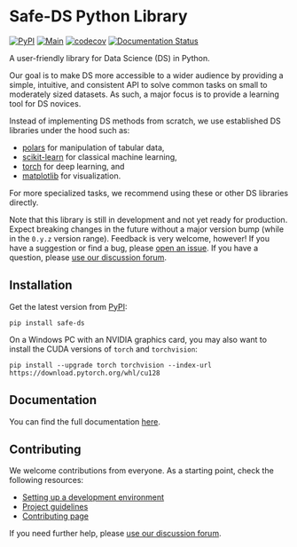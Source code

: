 # Safe-DS Python Library

[![PyPI](https://img.shields.io/pypi/v/safe-ds)](https://pypi.org/project/safe-ds)
[![Main](https://github.com/Safe-DS/Library/actions/workflows/main.yml/badge.svg)](https://github.com/Safe-DS/Library/actions/workflows/main.yml)
[![codecov](https://codecov.io/gh/Safe-DS/Library/branch/main/graph/badge.svg?token=HVRP1633B1)](https://codecov.io/gh/Safe-DS/Library)
[![Documentation Status](https://readthedocs.org/projects/safe-ds-stdlib/badge/?version=stable)](https://library.safeds.com)

A user-friendly library for Data Science (DS) in Python.

Our goal is to make DS more accessible to a wider audience by providing a simple, intuitive, and consistent API to solve
common tasks on small to moderately sized datasets. As such, a major focus is to provide a learning tool for DS novices.

Instead of implementing DS methods from scratch, we use established DS libraries under the hood such as:

* [polars](https://docs.pola.rs/) for manipulation of tabular data,
* [scikit-learn](https://scikit-learn.org) for classical machine learning,
* [torch](https://pytorch.org) for deep learning, and
* [matplotlib](https://matplotlib.org/) for visualization.

For more specialized tasks, we recommend using these or other DS libraries directly.

Note that this library is still in development and not yet ready for production. Expect breaking changes in the future
without a major version bump (while in the `0.y.z` version range). Feedback is very welcome, however! If you have a
suggestion or find a bug, please [open an issue](https://github.com/Safe-DS/Library/issues/new/choose). If you have a
question, please [use our discussion forum][forum].

## Installation

Get the latest version from [PyPI](https://pypi.org/project/safe-ds):

```shell
pip install safe-ds
```

On a Windows PC with an NVIDIA graphics card, you may also want to install the CUDA versions of `torch` and
`torchvision`:

```shell
pip install --upgrade torch torchvision --index-url https://download.pytorch.org/whl/cu128
```

## Documentation

You can find the full documentation [here](https://library.safeds.com).

## Contributing

We welcome contributions from everyone. As a starting point, check the following resources:

* [Setting up a development environment](https://library.safeds.com/en/latest/development/environment/)
* [Project guidelines](https://library.safeds.com/en/latest/development/guidelines/design/)
* [Contributing page](https://github.com/Safe-DS/Library/contribute)

If you need further help, please [use our discussion forum][forum].

[forum]: https://github.com/orgs/Safe-DS/discussions
